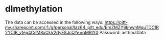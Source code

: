 # dlmethylation

The data can be accessed in the following ways:
https://pitt-my.sharepoint.com/:f:/g/personal/laz64_pitt_edu/EmZMZY8khwhMquTDCIR2YCIB_vfep4CsM8xCkV2dyE8JcQ?e=qMRIY0
Password: asthmaData
  
